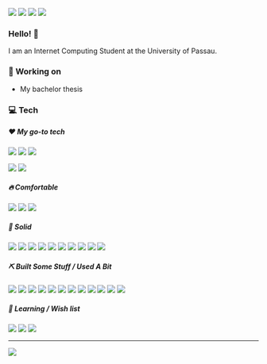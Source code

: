 <!-- TODO: cover -->

[![](https://img.shields.io/badge/-Homepage-informational?style=flat&logo=github&color=181717&logoColor=ffffff)](https://markus-obermaier.de/)
[![](https://img.shields.io/badge/-Email%20me%21-informational?style=flat&logo=gmail&color=ea4335&logoColor=ffffff)](mailto:markusobermaier420@gmail.com)
[![](https://img.shields.io/badge/-Linkedin-informational?style=flat&logo=linkedin&color=0077b5&logoColor=ffffff)](https://www.linkedin.com/in/markus-obermaier-4b043321a/)
[![](https://img.shields.io/badge/Twitter-1DA1F2?style=flat&logo=twitter&logoColor=ffffff)](https://twitter.com/m_obermaier96)

### Hello! 👋

I am an Internet Computing Student at the University of Passau.

<!--
### 🚀 Releases
* []()
-->

### 🔨 Working on
* My bachelor thesis

### 💻 Tech

##### ❤️ My go-to tech
![](https://img.shields.io/badge/-Python-informational?style=flat&logo=Python&logoColor=white&color=ED473D)
![](https://img.shields.io/badge/-Rust-informational?style=flat&logo=Rust&logoColor=white&color=ED473D)
![](https://img.shields.io/badge/-Sveltekit-informational?style=flat&logo=Sveltekit&logoColor=white&color=ED473D)

![](https://img.shields.io/badge/-Manjaro-informational?style=flat&logo=Manjaro&logoColor=white&color=ED473D)
![](https://img.shields.io/badge/-VSCode-informational?style=flat&logo=VSCode&logoColor=white&color=ED473D)

##### 🔥 Comfortable
![](https://img.shields.io/badge/-C%23-informational?style=flat&logo=c-sharp&logoColor=white&color=EA9813)
![](https://img.shields.io/badge/-HTML-informational?style=flat&logo=html5&logoColor=white&color=EA9813)
![](https://img.shields.io/badge/-CSS-informational?style=flat&logo=css3&logoColor=white&color=EA9813)

##### 💎 Solid
![](https://img.shields.io/badge/-Javascript-informational?style=flat&logo=Javascript&logoColor=white&color=58C3CE)
![](https://img.shields.io/badge/-Typescript-informational?style=flat&logo=Typescript&logoColor=white&color=58C3CE)
![](https://img.shields.io/badge/-C++-informational?style=flat&logo=c%2B%2B&logoColor=white&color=58C3CE)
![](https://img.shields.io/badge/-SQLite-informational?style=flat&logo=sqlite&logoColor=white&color=58C3CE)
![](https://img.shields.io/badge/-React-informational?style=flat&logo=React&logoColor=white&color=58C3CE)
![](https://img.shields.io/badge/-Mac%20OSx-informational?style=flat&logo=apple&logoColor=white&color=58C3CE)
![](https://img.shields.io/badge/-Android-informational?style=flat&logo=Android&logoColor=white&color=58C3CE)
![](https://img.shields.io/badge/-Gradle-informational?style=flat&logo=gradle&logoColor=white&color=58C3CE)
![](https://img.shields.io/badge/-Maven-informational?style=flat&logo=apache-maven&logoColor=white&color=58C3CE)
![](https://img.shields.io/badge/-Jekyll-informational?style=flat&logo=jekyll&logoColor=white&color=58C3CE)

##### ⛏️ Built Some Stuff / Used A Bit
![](https://img.shields.io/badge/-Scala-informational?style=flat&logo=Scala&logoColor=white&color=44C97C)
![](https://img.shields.io/badge/-PostgreSQL-informational?style=flat&logo=postgresql&logoColor=white&color=44C97C)
![](https://img.shields.io/badge/-MongoDB-informational?style=flat&logo=MongoDB&logoColor=white&color=44C97C)
![](https://img.shields.io/badge/-Spring-informational?style=flat&logo=Spring&logoColor=white&color=44C97C)
![](https://img.shields.io/badge/-AWS-informational?style=flat&logo=amazon-aws&logoColor=white&color=44C97C)
![](https://img.shields.io/badge/-Bash-informational?style=flat&logo=gnu-bash&logoColor=white&color=44C97C)
![](https://img.shields.io/badge/-Linux-informational?style=flat&logo=Linux&logoColor=white&color=44C97C)
![](https://img.shields.io/badge/-Assembly-informational?style=flat&logo=Linux&logoColor=white&color=44C97C)
![](https://img.shields.io/badge/-Electron-informational?style=flat&logo=electron&logoColor=white&color=44C97C)
![](https://img.shields.io/badge/-Node.js-informational?style=flat&logo=node.js&logoColor=white&color=44C97C)
![](https://img.shields.io/badge/-Spark-informational?style=flat&logo=apache-spark&logoColor=white&color=44C97C)
![](https://img.shields.io/badge/-Gatsby-informational?style=flat&logo=gatsby&logoColor=white&color=44C97C)

##### 📖 Learning / Wish list
![](https://img.shields.io/badge/-Kotlin-informational?style=flat&logo=kotlin&logoColor=white&color=B149CE)
![](https://img.shields.io/badge/-Go-informational?style=flat&logo=go&logoColor=white&color=B149CE)
![](https://img.shields.io/badge/-Neo4j-informational?style=flat&logo=neo4j&logoColor=white&color=B149CE)

---
<img align="center" src="https://github-readme-stats.vercel.app/api?username=elatoskinas&show_icons=true" />
